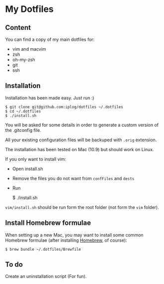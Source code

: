 # My Dotfiles

## Content

You can find a copy of my main dotfiles for:

- vim and macvim
- zsh
- oh-my-zsh
- git
- ssh

## Installation

Installation has been made easy. Just run :)

    $ git clone git@github.com:iplog/dotfiles ~/.dotfiles
    $ cd ~/.dotfiles
    $ ./install.sh

You will be asked for some details in order to generate a custom version of the
.gitconfig file.

All your existing configuration files will be backuped with `.orig` extension. 

The installation has been tested on Mac (10.9) but should work on Linux.

If you only want to install vim:

- Open install.sh
- Remove the files you do not want from `confFiles` and `dests`
- Run

    $ ./install.sh

`vim/install.sh` should be run form the root folder (not form the `vim`
folder).

## Install Homebrew formulae

When setting up a new Mac, you may want to install some common Homebrew formulae (after installing [Homebrew](http://brew.sh/), of course):

    $ brew bundle ~/.dotfiles/Brewfile

## To do

Create an uninstallation script (For fun).
